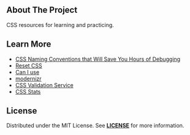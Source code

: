 ## About The Project  
CSS resources for learning and practicing.


## Learn More
- [CSS Naming Conventions that Will Save You Hours of Debugging](https://www.freecodecamp.org/news/css-naming-conventions-that-will-save-you-hours-of-debugging-35cea737d849)
- [Reset CSS](https://meyerweb.com/eric/tools/css/reset/)
- [Can I use](https://caniuse.com/)
- [modernizr](https://modernizr.com/)
- [CSS Validation Service](https://jigsaw.w3.org/css-validator/#validate_by_uri)
- [CSS Stats](https://cssstats.com/)


## License
Distributed under the MIT License. See **[LICENSE][license]** for more information.


[//]: # (Links)
[license]: https://github.com/habibun/css/blob/main/LICENSE

